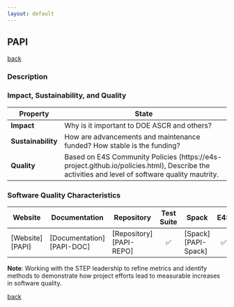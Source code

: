 ```yaml
---
layout: default
---
```


## PAPI

[back](../scorecards.html)

### Description


### Impact, Sustainability, and Quality

<table class="isq_table">
  <thead>
    <tr>
      <th>Property</th>
      <th style="text-align: center">State</th>
    </tr>
  </thead>
  <tbody>
    <tr>
      <td>
        <strong>Impact</strong>
      </td>
      <td>
        Why is it important to DOE ASCR and others?
      </td>
    </tr>
    <tr>
      <td>
        <strong>Sustainability</strong>
      </td>
      <td>
        How are advancements and maintenance funded? How stable is the funding?
      </td>
    </tr>
    <tr>
      <td>
        <strong>Quality</strong>
      </td>
      <td>
        Based on E4S Community Policies (https://e4s-project.github.io/policies.html), Describe the activities and level of software quality mautrity.
      </td>
    </tr>
  </tbody>
</table>

### Software Quality Characteristics

<table class="status_table">
  <thead>
    <tr>
      <th style="text-align: center">Website</th>
      <th style="text-align: center">Documentation</th>
      <th style="text-align: center">Repository</th>
      <th style="text-align: center">Test Suite</th>
      <th style="text-align: center">Spack</th>
      <th style="text-align: center">E4S</th>
      <th style="text-align: center">Smoke Test</th>
    </tr>
  </thead>
  <tbody>
    <tr>
      <td markdown="span">
        [Website][PAPI]
      </td><!-- Website -->
      <td markdown="span">
        [Documentation][PAPI-DOC]
      </td><!-- Documentation -->
      <td markdown="span">
        [Repository][PAPI-REPO]
      </td><!-- Repository -->
      <td style="text-align: center" markdown="span">✅</td><!-- Test Suite -->
      <td markdown="span">
        [Spack][PAPI-Spack]
      </td><!-- Spack -->
      <td style="text-align: center" markdown="span">✅</td><!-- E4S -->
      <td style="text-align: center" markdown="span">✅</td><!-- Smoke Test -->
    </tr>
  </tbody>
</table>

**Note**: Working with the STEP leadership to refine metrics and identify methods to demonstrate how project efforts lead to measurable increases in software quality.

[back](../scorecards.html)

[PAPI]: https://icl.utk.edu/papi/
[PAPI-DOC]: https://github.com/icl-utk-edu/papi/wiki/
[PAPI-REPO]: https://github.com/icl-utk-edu/papi
[PAPI-Spack]: https://github.com/spack/spack-packages/blob/develop/repos/spack_repo/builtin/packages/papi/package.py
